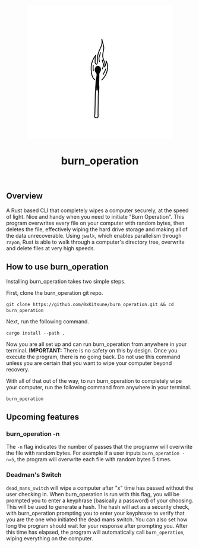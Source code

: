 <!-- PROJECT LOGO -->
<br />
<p align="center">
    <img src="assets/burn_operation.jpg" alt="Logo" width="394" height="360">
  </a>
  <h1 align="center">burn_operation</h1>
  <p align="center">

 
<br />


## Overview

A Rust based CLI that completely wipes a computer securely, at the speed of light. Nice and handy when you need to initiate "Burn Operation". This program overwrites every file on your computer with random bytes, then deletes the file, effectively wiping the hard drive storage and making all of the data unrecoverable. Using `jwalk`, which enables parallelism through `rayon`, Rust is able to walk through a computer's directory tree, overwrite and delete files at very high speeds.  

## How to use burn_operation

Installing burn_operation takes two simple steps.

First, clone the burn_operation git repo.

```
git clone https://github.com/0xKitsune/burn_operation.git && cd burn_operation

```

Next, run the following command.

```
cargo install --path .
```

Now you are all set up and can run burn_operation from anywhere in your terminal. **IMPORTANT:** There is no safety on this by design. Once you execute the program, there is no going back. Do not use this command unless you are certain that you want to wipe your computer beyond recovery.

With all of that out of the way, to run burn_operation to completely wipe your computer, run the following command from anywhere in your terminal.

```
burn_operation
```


## Upcoming features

### burn_operation -n
The `-n` flag indicates the number of passes that the programw will overwrite the file with random bytes. For example if a user inputs `burn_operation -n=5`, the program will overwrite each file with random bytes 5 times.


### Deadman's Switch
`dead_mans_switch` will wipe a computer after "x" time has passed without the user checking in. When burn_operation is run with this flag, you will be prompted you to enter a keyphrase (basically a password) of your choosing. This will be used to generate a hash. The hash will act as a security check, with burn_operation prompting you to enter your keyphrase to verify that you are the one who initiated the dead mans switch. You can also set how long the program should wait for your response after prompting you. After this time has elapsed, the program will automatically call `burn_operation`, wiping everything on the computer.
